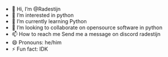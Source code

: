 - 👋 Hi, I’m @Radestijn
- 👀 I’m interested in python
- 🌱 I’m currently learning Python
- 💞️ I’m looking to collaborate on opensource software in python
- 📫 How to reach me Send me a message on discord radestijn
- 😄 Pronouns: he/him
- ⚡ Fun fact: IDK

<!---
Radestijn/Radestijn is a ✨ special ✨ repository because its `README.md` (this file) appears on your GitHub profile.
You can click the Preview link to take a look at your changes.
--->
